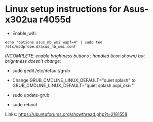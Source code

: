 # Linux setup instructions for Asus-x302ua r4055d 

* Enable_wifi:

<code>echo "options asus_nb_wmi wapf=4" | sudo tee /etc/modprobe.d/asus_nb_wmi.conf</code>






_INCOMPLETE: enable brightness buttons : handled (icon shown) but brightness doesn't change:_ 
* sudo gedit /etc/default/grub

* Change
    GRUB_CMDLINE_LINUX_DEFAULT="quiet splash"
to
    GRUB_CMDLINE_LINUX_DEFAULT="quiet splash acpi_osi="
    
* sudo update-grub
* sudo reboot




Links:
https://ubuntuforums.org/showthread.php?t=2181558
